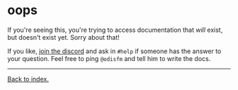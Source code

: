 # oops

If you're seeing this, you're trying to access documentation that _will_ exist, but doesn't exist yet. Sorry about that!

If you like, [join the discord](https://discord.gg/DCtbuEe8Qr) and ask in `#help` if someone has the answer to your question. Feel free to ping `@odisfm` and tell him to write the docs.

___

[Back to index.
](/docs/zcx-docs.md)
